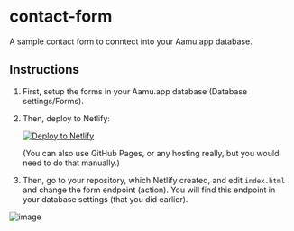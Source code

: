 # contact-form

A sample contact form to conntect into your Aamu.app database.

## Instructions

1. First, setup the forms in your Aamu.app database (Database settings/Forms).
2. Then, deploy to Netlify:

    [![Deploy to Netlify](https://www.netlify.com/img/deploy/button.svg)](https://app.netlify.com/start/deploy?repository=https://github.com/AamuApp/contact-form)
    
    (You can also use GitHub Pages, or any hosting really, but you would need to do that manually.)
    
3. Then, go to your repository, which Netlify created, and edit `index.html` and change the form endpoint (action). You will find this endpoint in your database settings (that you did earlier).

![image](https://user-images.githubusercontent.com/433707/137251578-2d14787a-986b-4023-90aa-eaff34966c0b.png)
